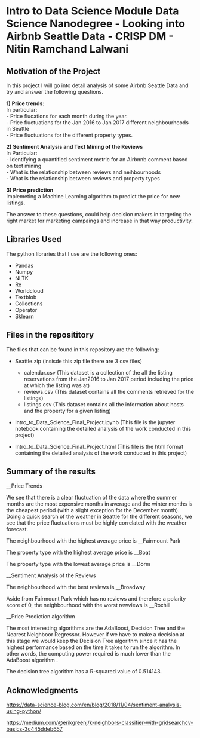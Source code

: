 # Intro to Data Science Module Data Science Nanodegree - Looking into Airbnb Seattle Data - CRISP DM - Nitin Ramchand Lalwani

## Motivation of the Project

In this project I will go into detail analysis of some Airbnb Seattle Data and try and answer the following questions.

__1) Price trends:__ <br>
    In particular: <br>
    - Price flucations for each month during the year. <br>
    - Price fluctuations for the Jan 2016 to Jan 2017 different neighbourhoods in Seattle <br>
    - Price fluctuations for the different property types. <br>
    
__2)  Sentiment Analysis and Text Mining of the Reviews__ <br>
    In Particular: <br>
    - Identifying a quantified sentiment metric for an Airbnnb comment based on text mining <br>
    - What is the relationship between reviews and neihbourhoods <br>
    - What is the relationship between reviews and property types <br>
    
__3) Price prediction__ <br>
    Implemeting a Machine Learning algorithm to predict the price for new listings.
    
The answer to these questions, could help decision makers in targeting the right market for marketing campaings and increase in that way productivity.
   
## Libraries Used

The python libraries that I use are the following ones:

- Pandas
- Numpy
- NLTK
- Re
- Worldcloud
- Textblob
- Collections
- Operator
- Sklearn

## Files in the reposititory

The files that can be found in this repository are the following:

- Seattle.zip (insisde this zip file there are 3 csv files)
  - calendar.csv (This dataset is a collection of the all the listing reservations from the Jan2016 to Jan 2017 period including the price at which the listing was at)
  - reviews.csv (This dataset contains all the comments retrieved for the listings)
  - listings.csv (This dataset contains all the information about hosts and the property for a given listing)

- Intro_to_Data_Science_Final_Project.ipynb (This file is the jupyter notebook containing the detailed analysis of the work conducted in this project)
- Intro_to_Data_Science_Final_Project.html (This file is the html format containing the detailed analysis of the work conducted in this project)

## Summary of the results

__Price Trends

We see that there is a clear fluctuation of the data where the summer months are the most expensive months in average and the winter months is the cheapest period (with a slight exception for the December month). Doing a quick search of the weather in Seattle for the different seasons, we see that the price fluctuations must be highly correlated with the weather forecast.

The neighbourhood with the highest average price is __Fairmount Park

The property type with the highest average price is __Boat

The property type with the lowest average price is __Dorm

__Sentiment Analysis of the Reviews

The neighbourhood with the best reviews is __Broadway

Aside from Fairmount Park which has no reviews and therefore a polarity score of 0, the neighbourhood with the worst rewviews is __Roxhill

__Price Prediction algorithm

The most interesting algorithms are the AdaBoost, Decision Tree and the Nearest Neighboor Regressor. However if we have to make a decision at this stage we would keep the Decision Tree algorithm since it has the highest performance based on the time it takes to run the algorithm. In other words, the computing power required is much lower than the AdaBoost algorithm .

The decision tree algorithm has a R-squared value of 0.514143.


## Acknowledgments

https://data-science-blog.com/en/blog/2018/11/04/sentiment-analysis-using-python/

https://medium.com/@erikgreenj/k-neighbors-classifier-with-gridsearchcv-basics-3c445ddeb657
